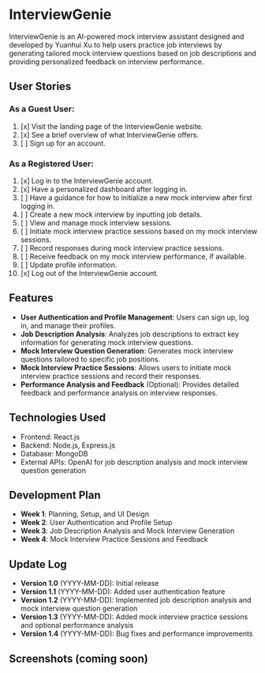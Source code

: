 # InterviewGenie

InterviewGenie is an AI-powered mock interview assistant designed and developed by Yuanhui Xu to help users practice job interviews by generating tailored mock interview questions based on job descriptions and providing personalized feedback on interview performance.

## User Stories

### As a Guest User:

1. [x] Visit the landing page of the InterviewGenie website.
1. [x] See a brief overview of what InterviewGenie offers.
1. [ ] Sign up for an account.

### As a Registered User:

1. [x] Log in to the InterviewGenie account.
1. [x] Have a personalized dashboard after logging in.
1. [ ] Have a guidance for how to initialize a new mock interview after first logging in.
1. [ ] Create a new mock interview by inputting job details.
1. [ ] View and manage mock interview sessions.
1. [ ] Initiate mock interview practice sessions based on my mock interview sessions.
1. [ ] Record responses during mock interview practice sessions.
1. [ ] Receive feedback on my mock interview performance, if available.
1. [ ] Update profile information.
1. [x] Log out of the InterviewGenie account.

## Features

- **User Authentication and Profile Management**: Users can sign up, log in, and manage their profiles.
- **Job Description Analysis**: Analyzes job descriptions to extract key information for generating mock interview questions.
- **Mock Interview Question Generation**: Generates mock interview questions tailored to specific job positions.
- **Mock Interview Practice Sessions**: Allows users to initiate mock interview practice sessions and record their responses.
- **Performance Analysis and Feedback** (Optional): Provides detailed feedback and performance analysis on interview responses.

## Technologies Used

- Frontend: React.js
- Backend: Node.js, Express.js
- Database: MongoDB
- External APIs: OpenAI for job description analysis and mock interview question generation

## Development Plan

- **Week 1**: Planning, Setup, and UI Design
- **Week 2**: User Authentication and Profile Setup
- **Week 3**: Job Description Analysis and Mock Interview Generation
- **Week 4**: Mock Interview Practice Sessions and Feedback

## Update Log

- **Version 1.0** (YYYY-MM-DD): Initial release
- **Version 1.1** (YYYY-MM-DD): Added user authentication feature
- **Version 1.2** (YYYY-MM-DD): Implemented job description analysis and mock interview question generation
- **Version 1.3** (YYYY-MM-DD): Added mock interview practice sessions and optional performance analysis
- **Version 1.4** (YYYY-MM-DD): Bug fixes and performance improvements

## Screenshots (coming soon)
